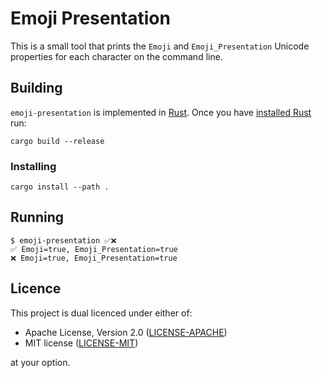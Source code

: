 Emoji Presentation
==================

This is a small tool that prints the `Emoji` and `Emoji_Presentation` Unicode
properties for each character on the command line.

Building
--------

`emoji-presentation` is implemented in [Rust]. Once you have [installed Rust]
run:

    cargo build --release

### Installing

    cargo install --path .

Running
-------

    $ emoji-presentation ✅❌
    ✅ Emoji=true, Emoji_Presentation=true
    ❌ Emoji=true, Emoji_Presentation=true

Licence
-------

This project is dual licenced under either of:

- Apache License, Version 2.0 ([LICENSE-APACHE](https://github.com/wezm/leaf/blob/master/LICENSE-APACHE))
- MIT license ([LICENSE-MIT](https://github.com/wezm/leaf/blob/master/LICENSE-MIT))

at your option.

[Rust]: https://www.rust-lang.org/
[installed Rust]: https://www.rust-lang.org/tools/install
